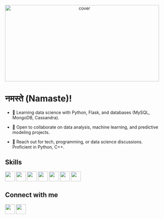 <div align="center">
<img width="100%" height="250px" src="https://media.tenor.com/NqeTF7CcgQMAAAAC/jjk-jujutsu-kaisen.gif" alt="cover" />
</div>

<h1>नमस्ते (Namaste)!</h1>

- 🌱 Learning data science with Python, Flask, and databases (MySQL, MongoDB, Cassandra).

- 👯 Open to collaborate on data analysis, machine learning, and predictive modeling projects.

- 💬 Reach out for tech, programming, or data science discussions. Proficient in Python, C++.


<h2> Skills </h2>
<a href="https://github.com/SaatoruGojo?tab=repositories&q=&type=&language=python&sort="><img width="32px" height="32px" src="https://raw.githubusercontent.com/rahulbanerjee26/githubAboutMeGenerator/main/icons/python.svg"></a>
<a href="https://github.com/SaatoruGojo?tab=repositories&q=&type=&language=c&sort="><img width="32px" height="32px" src="https://raw.githubusercontent.com/rahulbanerjee26/githubAboutMeGenerator/main/icons/c.svg"></a>
<a href="https://github.com/SaatoruGojo?tab=repositories&q=&type=&language=cpp&sort="><img width="32px" height="32px" src="https://raw.githubusercontent.com/rahulbanerjee26/githubAboutMeGenerator/main/icons/cpp.svg"></a>
<a href="https://github.com/SaatoruGojo?tab=repositories&q=&type=&language=flask&sort="><img width="32px" height="32px" src="https://raw.githubusercontent.com/rahulbanerjee26/githubAboutMeGenerator/main/icons/flask.svg"></a>
<a href="https://github.com/SaatoruGojo?tab=repositories&q=&type=&language=mysql&sort="><img width="32px" height="32px" src="https://raw.githubusercontent.com/rahulbanerjee26/githubAboutMeGenerator/main/icons/mysql.svg"></a>
<a href="https://github.com/SaatoruGojo?tab=repositories&q=&type=&language=mongodb&sort="><img width="32px" height="32px" src="https://raw.githubusercontent.com/rahulbanerjee26/githubAboutMeGenerator/main/icons/mongodb.svg"></a>
<a href="https://github.com/SaatoruGojo?tab=repositories&q=&type=&language=cassandra&sort="><img width="32px" height="32px" src="https://raw.githubusercontent.com/rahulbanerjee26/githubAboutMeGenerator/main/icons/cassandra.svg"></a>

<h2> Connect with me </h2>
<a href="https://twitter.com/BeatingTalent"><img width="32px" align="center" src="https://raw.githubusercontent.com/rahulbanerjee26/githubAboutMeGenerator/main/icons/twitter.svg"/></a> 
<a href="https://github.com/SaatoruGojo"><img width="32px" align="center" src="https://raw.githubusercontent.com/rahulbanerjee26/githubAboutMeGenerator/main/icons/github.svg"/></a> 
